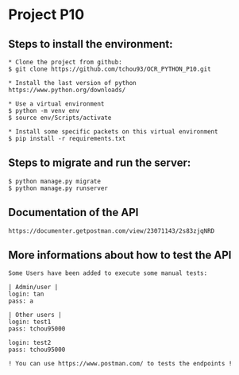 # Project P10

## Steps to install the environment:
```
* Clone the project from github:
$ git clone https://github.com/tchou93/OCR_PYTHON_P10.git

* Install the last version of python
https://www.python.org/downloads/

* Use a virtual environment
$ python -m venv env
$ source env/Scripts/activate

* Install some specific packets on this virtual environment
$ pip install -r requirements.txt
```

## Steps to migrate and run the server:
```
$ python manage.py migrate
$ python manage.py runserver
```

## Documentation of the API
```
https://documenter.getpostman.com/view/23071143/2s83zjqNRD
```

## More informations about how to test the API
```
Some Users have been added to execute some manual tests:

| Admin/user |
login: tan
pass: a

| Other users |
login: test1
pass: tchou95000

login: test2
pass: tchou95000

! You can use https://www.postman.com/ to tests the endpoints !
```




